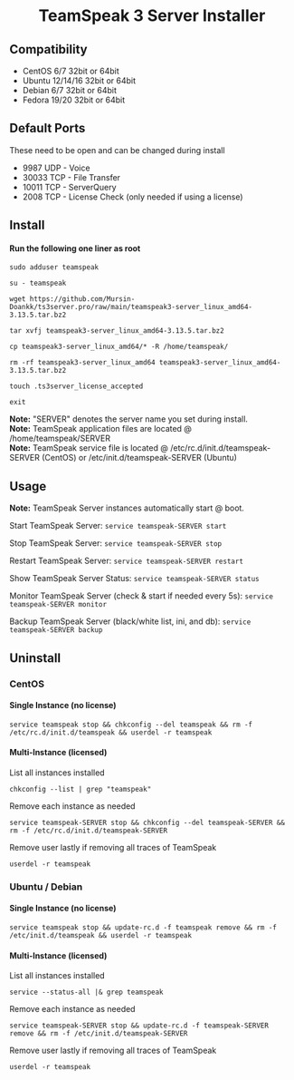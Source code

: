 <h1 align='center'>TeamSpeak 3 Server Installer</h1>

Compatibility
----------------
+ CentOS 6/7 32bit or 64bit
+ Ubuntu 12/14/16 32bit or 64bit
+ Debian 6/7 32bit or 64bit
+ Fedora 19/20 32bit or 64bit

Default Ports
-----------------
These need to be open and can be changed during install
+ 9987 UDP - Voice
+ 30033 TCP - File Transfer
+ 10011 TCP - ServerQuery
+ 2008 TCP - License Check (only needed if using a license)

Install
-----------

#### Run the following one liner as root
```
sudo adduser teamspeak
```
```
su - teamspeak
```
```
wget https://github.com/Mursin-Doankk/ts3server.pro/raw/main/teamspeak3-server_linux_amd64-3.13.5.tar.bz2
```
```
tar xvfj teamspeak3-server_linux_amd64-3.13.5.tar.bz2
```
```
cp teamspeak3-server_linux_amd64/* -R /home/teamspeak/
```
```
rm -rf teamspeak3-server_linux_amd64 teamspeak3-server_linux_amd64-3.13.5.tar.bz2
```
```
touch .ts3server_license_accepted
```
```
exit
```



<strong>Note:</strong> "SERVER" denotes the server name you set during install.<br/>
<strong>Note:</strong> TeamSpeak application files are located @ /home/teamspeak/SERVER<br/>
<strong>Note:</strong> TeamSpeak service file is located @ /etc/rc.d/init.d/teamspeak-SERVER (CentOS) or /etc/init.d/teamspeak-SERVER (Ubuntu) <br/>

Usage
---------

<strong>Note:</strong> TeamSpeak Server instances automatically start @ boot.

Start TeamSpeak Server: ```service teamspeak-SERVER start```

Stop TeamSpeak Server: ```service teamspeak-SERVER stop```

Restart TeamSpeak Server: ```service teamspeak-SERVER restart```

Show TeamSpeak Server Status: ```service teamspeak-SERVER status```

Monitor TeamSpeak Server (check & start if needed every 5s): ```service teamspeak-SERVER monitor```

Backup TeamSpeak Server (black/white list, ini, and db): ```service teamspeak-SERVER backup```

Uninstall
-------------

### CentOS
#### Single Instance (no license)
```
service teamspeak stop && chkconfig --del teamspeak && rm -f /etc/rc.d/init.d/teamspeak && userdel -r teamspeak
```

#### Multi-Instance (licensed)
List all instances installed
```
chkconfig --list | grep "teamspeak"
```
Remove each instance as needed
```
service teamspeak-SERVER stop && chkconfig --del teamspeak-SERVER && rm -f /etc/rc.d/init.d/teamspeak-SERVER
```
Remove user lastly if removing all traces of TeamSpeak
```
userdel -r teamspeak
```

### Ubuntu / Debian
#### Single Instance (no license)
```
service teamspeak stop && update-rc.d -f teamspeak remove && rm -f /etc/init.d/teamspeak && userdel -r teamspeak
```

#### Multi-Instance (licensed)
List all instances installed
```
service --status-all |& grep teamspeak
```
Remove each instance as needed
```
service teamspeak-SERVER stop && update-rc.d -f teamspeak-SERVER remove && rm -f /etc/init.d/teamspeak-SERVER
```
Remove user lastly if removing all traces of TeamSpeak
```
userdel -r teamspeak
```
